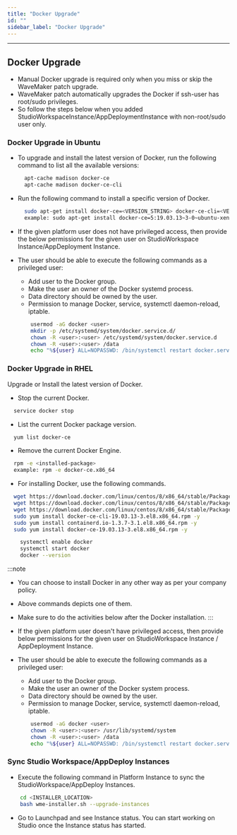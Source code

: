 ```yaml
---
title: "Docker Upgrade"
id: ""
sidebar_label: "Docker Upgrade"
---
```

---

## Docker Upgrade

- Manual Docker upgrade is required only when you miss or skip the WaveMaker patch upgrade.
- WaveMaker patch automatically upgrades the Docker if ssh-user has root/sudo privileges.
- So follow the steps below when you added StudioWorkspaceInstance/AppDeploymentInstance with non-root/sudo user only.

### Docker Upgrade in Ubuntu

- To upgrade and install the latest version of Docker, run the following command to list all the available versions:

  ```bash
    apt-cache madison docker-ce
    apt-cache madison docker-ce-cli
  ```

- Run the following command to install a specific version of Docker.

  ```bash
    sudo apt-get install docker-ce=<VERSION_STRING> docker-ce-cli=<VERSION_STRING> containerd.io
    example: sudo apt-get install docker-ce=5:19.03.13~3-0~ubuntu-xenial docker-ce-cli=5:19.03.13~3-0~ubuntu-xenial containerd.io
  ```

- If the given platform user does not have privileged access, then provide the below permissions for the given user on StudioWorkspace Instance/AppDeployment Instance.  
- The user should be able to execute the following commands as a privileged user:
  - Add user to the Docker group.  
  - Make the user an owner of the Docker systemd process.
  - Data directory should be owned by the user.
  - Permission to manage Docker, service, systemctl daemon-reload, iptable.

  ```bash
      usermod -aG docker <user>
      mkdir -p /etc/systemd/system/docker.service.d/
      chown -R <user>:<user> /etc/systemd/system/docker.service.d
      chown -R <user>:<user> /data
      echo "%${user} ALL=NOPASSWD: /bin/systemctl restart docker.service,/bin/systemctl daemon-reload,/sbin/iptables" > /etc/sudoers.d/<sudoers-file-name>
  ```

### Docker Upgrade in RHEL

Upgrade or Install the latest version of Docker.

- Stop the current Docker.

```bash
  service docker stop
```

- List the current Docker package version.

```bash
  yum list docker-ce
```

- Remove the current Docker Engine.

```bash
  rpm -e <installed-package>
  example: rpm -e docker-ce.x86_64
```

- For installing Docker, use the following commands.

```bash
  wget https://download.docker.com/linux/centos/8/x86_64/stable/Packages/containerd.io-1.3.7-3.1.el8.x86_64.rpm
  wget https://download.docker.com/linux/centos/8/x86_64/stable/Packages/docker-ce-19.03.13-3.el8.x86_64.rpm
  wget https://download.docker.com/linux/centos/8/x86_64/stable/Packages/docker-ce-cli-19.03.13-3.el8.x86_64.rpm
  sudo yum install docker-ce-cli-19.03.13-3.el8.x86_64.rpm -y
  sudo yum install containerd.io-1.3.7-3.1.el8.x86_64.rpm -y
  sudo yum install docker-ce-19.03.13-3.el8.x86_64.rpm -y
```

```bash
    systemctl enable docker
    systemctl start docker
    docker --version
```

:::note
- You can choose to install Docker in any other way as per your company policy.
- Above commands depicts one of them.
- Make sure to do the activities below after the Docker installation.
:::

- If the given platform user doesn't have privileged access, then provide below permissions for the given user on StudioWorkspace Instance / AppDeployment Instance.
- The user should be able to execute the following commands as a privileged user:
  - Add user to the Docker group.  
  - Make the user an owner of the Docker system process.
  - Data directory should be owned by the user.
  - Permission to manage Docker, service, systemctl daemon-reload, iptable.

  ```bash
      usermod -aG docker <user>
      chown -R <user>:<user> /usr/lib/systemd/system
      chown -R <user>:<user> /data
      echo "%${user} ALL=NOPASSWD: /bin/systemctl restart docker.service,/bin/systemctl daemon-reload,/usr/sbin/iptables" >> /etc/sudoers.d/<sudoers-file-name>
  ```

### Sync Studio Workspace/AppDeploy Instances

- Execute the following command in Platform Instance to sync the StudioWorkspace/AppDeploy Instances.
  
```bash
    cd <INSTALLER_LOCATION>
    bash wme-installer.sh --upgrade-instances
```

- Go to Launchpad and see Instance status. You can start working on Studio once the Instance status has started.